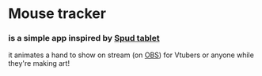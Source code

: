 # Mouse tracker

### is a simple app inspired by [Spud tablet](https://sadwhale-studios.itch.io/spud-tablet)

it animates a hand to show on stream (on [OBS](https://obsproject.com/)) for Vtubers or anyone while they're making art!
